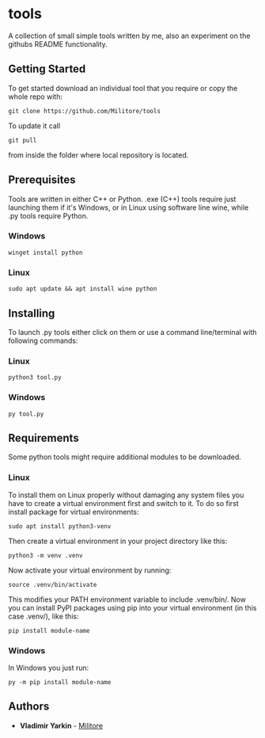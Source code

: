 # tools

A collection of small simple tools written by me, also an experiment on the githubs README functionality.

## Getting Started

To get started download an individual tool that you require or copy the whole repo with:
```
git clone https://github.com/Militore/tools
```

To update it call 
```
git pull
```
from inside the folder where local repository is located.

## Prerequisites

Tools are written in either C++ or Python. .exe (C++) tools require just launching them if it's Windows, or in Linux using software line wine, while .py tools require Python.

### Windows
```
winget install python
```

### Linux
```
sudo apt update && apt install wine python
```

## Installing

To launch .py tools either click on them or use a command line/terminal with following commands:

### Linux
```
python3 tool.py
```

### Windows
```
py tool.py
```

## Requirements

Some python tools might require additional modules to be downloaded.
### Linux
To install them on Linux properly without damaging any system files you have to create a virtual environment first and switch to it. To do so first install package for virtual environments:
```
sudo apt install python3-venv
```
Then create a virtual environment in your project directory like this:
```
python3 -m venv .venv
```
Now activate your virtual environment by running:
```
source .venv/bin/activate
```
This modifies your PATH environment variable to include .venv/bin/. Now you can install PyPI packages using pip into your virtual environment (in this case .venv/), like this:
```
pip install module-name
```

### Windows
In Windows you just run:
```
py -m pip install module-name
```

## Authors

* **Vladimir Yarkin** - [Militore](https://github.com/Militore)
